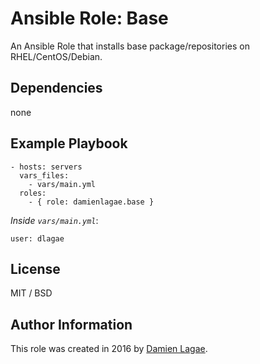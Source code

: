 # Ansible Role: Base

An Ansible Role that installs base package/repositories on RHEL/CentOS/Debian.

## Dependencies

none

## Example Playbook

    - hosts: servers
      vars_files:
        - vars/main.yml
      roles:
        - { role: damienlagae.base }

*Inside `vars/main.yml`*:

    user: dlagae

## License

MIT / BSD

## Author Information

This role was created in 2016 by [Damien Lagae](mailto:damienlagae@gmail.com).